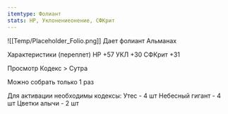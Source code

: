 ```yaml
---
itemtype: Фолиант
stats: HP, Уклонениеонение, СФКрит
---
```

![[Temp/Placeholder_Folio.png]]
Дает фолиант Альманах

Характеристики (переплет)
HP +57
УКЛ +30
СФКрит +31

Просмотр Кодекс > Сутра

Можно собрать только 1 раз

Для активации необходимы кодексы: 
Утес  - 4 шт
Небесный гигант  - 4 шт
Цветки алычи  - 2 шт

